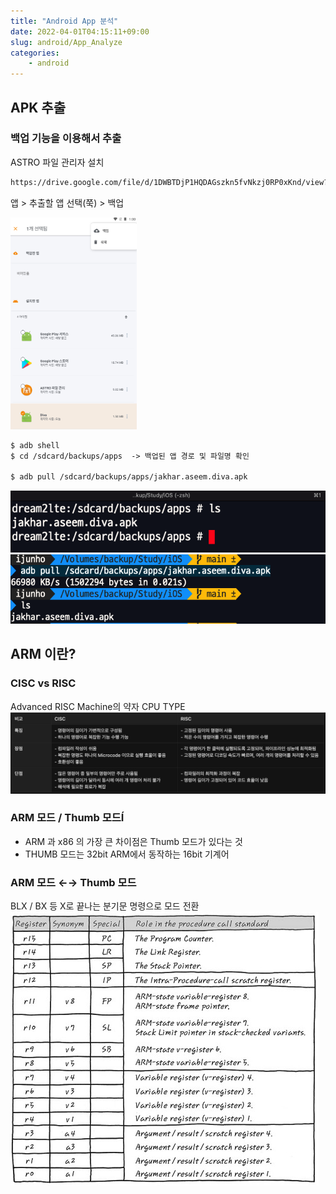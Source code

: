 ```yaml
---
title: "Android App 분석"
date: 2022-04-01T04:15:11+09:00
slug: android/App_Analyze
categories: 
    - android
---
```


## APK 추출
### 백업 기능을 이용해서 추출

ASTRO 파일 관리자 설치
```xml
https://drive.google.com/file/d/1DWBTDjP1HQDAGszkn5fvNkzj0RP0xKnd/view?usp=sharing
```

앱 > 추출할 앱 선택(쭉) > 백업  
<p align="left"><img src="apk1.png" width="40%">

```xml
$ adb shell
$ cd /sdcard/backups/apps  -> 백업된 앱 경로 및 파일명 확인

$ adb pull /sdcard/backups/apps/jakhar.aseem.diva.apk
```
![](apk2.png)
![](apk3.png)

## ARM 이란?
### CISC vs RISC
Advanced RISC Machine의 약자 CPU TYPE
![](apk4.png)

### ARM 모드 / Thumb 모드Í

- ARM 과 x86 의 가장 큰 차이점은 Thumb 모드가 있다는  것
- THUMB 모드는 32bit ARM에서 동작하는 16bit 기계어

### ARM 모드 ←→ Thumb 모드

BLX / BX 등  X로 끝나는 분기문 명령으로 모드 전환
![](apk5.png)